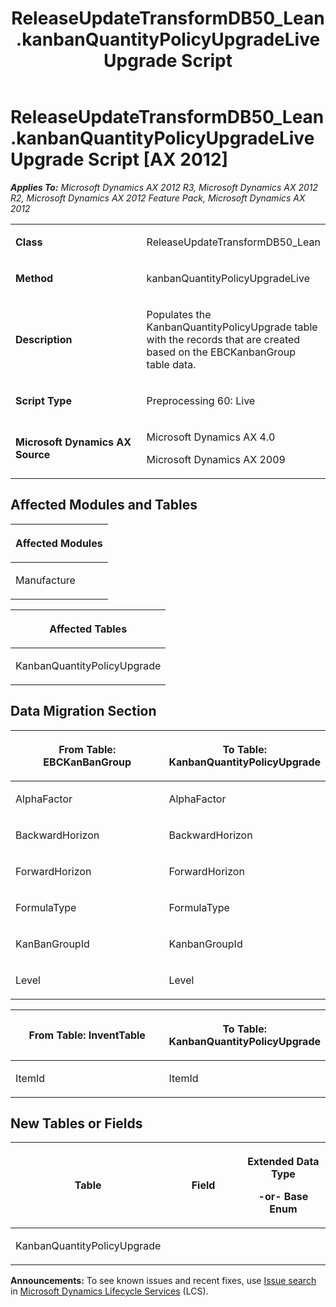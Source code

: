 ﻿---
title: ReleaseUpdateTransformDB50_Lean.kanbanQuantityPolicyUpgradeLive Upgrade Script
TOCTitle: ReleaseUpdateTransformDB50_Lean.kanbanQuantityPolicyUpgradeLive Upgrade Script
ms:assetid: afb90198-19e3-6ed7-8728-b0c79275b44a
ms:mtpsurl: https://msdn.microsoft.com/en-us/library/JJ686587(v=AX.60)
ms:contentKeyID: 49710541
ms.date: 05/18/2015
mtps_version: v=AX.60
---

# ReleaseUpdateTransformDB50\_Lean.kanbanQuantityPolicyUpgradeLive Upgrade Script [AX 2012]


_**Applies To:** Microsoft Dynamics AX 2012 R3, Microsoft Dynamics AX 2012 R2, Microsoft Dynamics AX 2012 Feature Pack, Microsoft Dynamics AX 2012_

<table>
<colgroup>
<col style="width: 50%" />
<col style="width: 50%" />
</colgroup>
<tbody>
<tr class="odd">
<td><p><strong>Class</strong></p></td>
<td><p>ReleaseUpdateTransformDB50_Lean</p></td>
</tr>
<tr class="even">
<td><p><strong>Method</strong></p></td>
<td><p>kanbanQuantityPolicyUpgradeLive</p></td>
</tr>
<tr class="odd">
<td><p><strong>Description</strong></p></td>
<td><p>Populates the KanbanQuantityPolicyUpgrade table with the records that are created based on the EBCKanbanGroup table data.</p></td>
</tr>
<tr class="even">
<td><p><strong>Script Type</strong></p></td>
<td><p>Preprocessing 60: Live</p></td>
</tr>
<tr class="odd">
<td><p><strong>Microsoft Dynamics AX Source</strong></p></td>
<td><p>Microsoft Dynamics AX 4.0</p>
<p>Microsoft Dynamics AX 2009</p></td>
</tr>
</tbody>
</table>


## Affected Modules and Tables

<table>
<colgroup>
<col style="width: 100%" />
</colgroup>
<thead>
<tr class="header">
<th><p>Affected Modules</p></th>
</tr>
</thead>
<tbody>
<tr class="odd">
<td><p>Manufacture</p></td>
</tr>
</tbody>
</table>


<table>
<colgroup>
<col style="width: 100%" />
</colgroup>
<thead>
<tr class="header">
<th><p>Affected Tables</p></th>
</tr>
</thead>
<tbody>
<tr class="odd">
<td><p>KanbanQuantityPolicyUpgrade</p></td>
</tr>
</tbody>
</table>


## Data Migration Section

<table>
<colgroup>
<col style="width: 50%" />
<col style="width: 50%" />
</colgroup>
<thead>
<tr class="header">
<th><p>From Table: EBCKanBanGroup</p></th>
<th><p>To Table: KanbanQuantityPolicyUpgrade</p></th>
</tr>
</thead>
<tbody>
<tr class="odd">
<td><p>AlphaFactor</p></td>
<td><p>AlphaFactor</p></td>
</tr>
<tr class="even">
<td><p>BackwardHorizon</p></td>
<td><p>BackwardHorizon</p></td>
</tr>
<tr class="odd">
<td><p>ForwardHorizon</p></td>
<td><p>ForwardHorizon</p></td>
</tr>
<tr class="even">
<td><p>FormulaType</p></td>
<td><p>FormulaType</p></td>
</tr>
<tr class="odd">
<td><p>KanBanGroupId</p></td>
<td><p>KanbanGroupId</p></td>
</tr>
<tr class="even">
<td><p>Level</p></td>
<td><p>Level</p></td>
</tr>
</tbody>
</table>


<table>
<colgroup>
<col style="width: 50%" />
<col style="width: 50%" />
</colgroup>
<thead>
<tr class="header">
<th><p>From Table: InventTable</p></th>
<th><p>To Table: KanbanQuantityPolicyUpgrade</p></th>
</tr>
</thead>
<tbody>
<tr class="odd">
<td><p>ItemId</p></td>
<td><p>ItemId</p></td>
</tr>
</tbody>
</table>


## New Tables or Fields

<table>
<colgroup>
<col style="width: 33%" />
<col style="width: 33%" />
<col style="width: 33%" />
</colgroup>
<thead>
<tr class="header">
<th><p>Table</p></th>
<th><p>Field</p></th>
<th><p>Extended Data Type</p>
<p>-or- Base Enum</p></th>
</tr>
</thead>
<tbody>
<tr class="odd">
<td><p>KanbanQuantityPolicyUpgrade</p></td>
<td><p></p></td>
<td><p></p></td>
</tr>
</tbody>
</table>

  
**Announcements:** To see known issues and recent fixes, use [Issue search](http://go.microsoft.com/fwlink/?linkid=389258) in [Microsoft Dynamics Lifecycle Services](http://go.microsoft.com/fwlink/?linkid=306505) (LCS).

